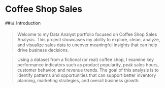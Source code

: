 # Coffee Shop Sales

##📊 Introduction

> Welcome to my Data Analyst portfolio focused on Coffee Shop Sales Analysis. This project showcases my ability to explore, clean, analyze, and visualize sales data to uncover meaningful insights that can help drive business decisions.

> Using a dataset from a fictional (or real) coffee shop, I examine key performance indicators such as product popularity, peak sales hours, customer behavior, and revenue trends. The goal of this analysis is to identify patterns and opportunities that can support better inventory planning, marketing strategies, and overall business growth.
